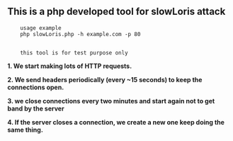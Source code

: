 ## This is a php developed tool for slowLoris attack


        usage example 
        php slowLoris.php -h example.com -p 80


        this tool is for test purpose only




 **1. We start making lots of HTTP requests.**
   
**2. We send headers periodically (every ~15 seconds) to keep the connections open.**
   
**3. we close connections every two minutes and start again not to get band by the server** 
   
**4. If the server closes a connection, we create a new one keep doing the same thing.**
